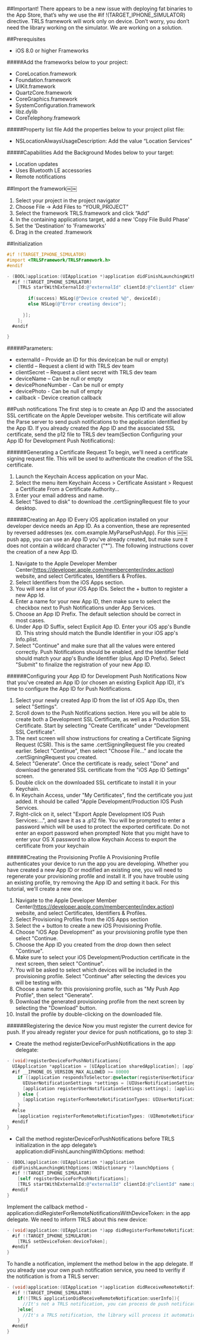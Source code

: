 ##Important!
There appears to be a new issue with deploying fat binaries to the App Store, that’s why we use the #if !(TARGET_IPHONE_SIMULATOR) directive. TRLS framework will work only on device. Don’t worry, you don’t need the library working on the simulator. We are working on a solution.

##Prerequisites
- iOS 8.0 or higher Frameworks

#####Add the frameworks below to your project:
- CoreLocation.framework
- Foundation.framework
- UIKit.framework
- QuartzCore.framework
- CoreGraphics.framework
- SystemConfiguration.framework
- libz.dylib
- CoreTelephony.framework

#####Property list file
Add the properties below to your project plist file:
- NSLocationAlwaysUsageDescription: Add the value “Location Services”

#####Capabilities
Add the Background Modes below to your target:
- Location updates
- Uses Bluetooth LE accessories
- Remote notifications

##Import the framework￼￼
1. Select your project in the project navigator
2. Choose File -> Add Files to “YOUR_PROJECT”
3. Select the framework TRLS.framework and click “Add”
4. In the containing applications target, add a new 'Copy File Build Phase'
5. Set the 'Destination' to 'Frameworks'
6. Drag in the created .framework

##Initialization
```objective-c
#if !(TARGET_IPHONE_SIMULATOR)
#import <TRLSFramework/TRLSFramework.h>
#endif

- (BOOL)application:(UIApplication *)application didFinishLaunchingWithOptions:(NSDictionary *)launchOptions {
  #if !(TARGET_IPHONE_SIMULATOR)
    [TRLS startWithExternalId:@"externalId" clientId:@"clientId" clientSecret:@"clientSecret" name:@"deviceName" phone:@"devicePhoneNumber" photo:devicePhoto callback:^(BOOL success, NSString *deviceId) {
        
        if(success) NSLog(@"Device created %@", deviceId);
        else NSLog(@"Error creating device");
        
      }];
    ];
  #endif

}
```

#####Parameters:
- externalId – Provide an ID for this device(can be null or empty) 
- clientId – Request a client id with TRLS dev team
- clientSecret – Request a client secret with TRLS dev team 
- deviceName – Can be null or empty
- devicePhoneNumber - Can be null or empty
- devicePhoto - Can be null of empty
- callback - Device creation callback

##Push notifications
The first step is to create an App ID and the associated SSL certificate on the Apple Developer website. This certificate will allow the Parse server to send push notifications to the application identified by the App ID. If you already created the App ID and the associated SSL certificate, send the p12 file to TRLS dev team(Section Configuring your App ID for Development Push Notifications): 

######Generating a Certificate Request
To begin, we'll need a certificate signing request file. This will be used to authenticate the creation of the SSL certificate.

1. Launch the Keychain Access application on your Mac.
2. Select the menu item Keychain Access > Certificate Assistant > Request a
Certificate From a Certificate Authority...
3. Enter your email address and name.
4. Select "Saved to disk" to download the .certSigningRequest file to your desktop.

######Creating an App ID
Every iOS application installed on your developer device needs an App ID. As a convention, these are represented by reversed addresses (ex. com.example.MyParsePushApp). For this
￼￼push app, you can use an App ID you've already created, but make sure it does not contain a wildcard character ("*"). The following instructions cover the creation of a new App ID.

1. Navigate to the Apple Developer Member Center(https://developer.apple.com/membercenter/index.action) website, and select Certificates, Identifiers & Profiles.
2. Select Identifiers from the iOS Apps section.
3. You will see a list of your iOS App IDs. Select the + button to register a new App Id.
4. Enter a name for your new App ID, then make sure to select the checkbox next to Push Notifications under App Services.
5. Choose an App ID Prefix. The default selection should be correct in most cases.
6. Under App ID Suffix, select Explicit App ID. Enter your iOS app's Bundle ID. This
string should match the Bundle Identifier in your iOS app's Info.plist.
7. Select "Continue" and make sure that all the values were entered correctly. Push Notifications should be enabled, and the Identifier field should match your app's Bundle Identifier (plus App ID Prefix). Select "Submit" to finalize the registration of your new App ID.

######Configuring your App ID for Development Push Notifications
Now that you've created an App ID (or chosen an existing Explicit App ID), it's time to configure the App ID for Push Notifications.

1. Select your newly created App ID from the list of iOS App IDs, then select "Settings".
2. Scroll down to the Push Notifications section. Here you will be able to create both a
Development SSL Certificate, as well as a Production SSL Certificate. Start by
selecting "Create Certificate" under "Development SSL Certificate".
3. The next screen will show instructions for creating a Certificate Signing Request
(CSR). This is the same .certSigningRequest file you created earlier. Select "Continue", then select "Choose File..." and locate the .certSigningRequest you created.
4. Select "Generate". Once the certificate is ready, select "Done" and download the generated SSL certificate from the "iOS App ID Settings" screen.
5. Double click on the downloaded SSL certificate to install it in your Keychain.
6. In Keychain Access, under "My Certificates", find the certificate you just added. It
should be called "Apple Development/Production IOS Push Services.
7. Right-click on it, select "Export Apple Development IOS Push Services:...", and save
it as a .p12 file. You will be prompted to enter a password which will be used to protect the exported certificate. Do not enter an export password when prompted! Note that you might have to enter your OS X password to allow Keychain Access to export the certificate from your keychain

######Creating the Provisioning Profile
A Provisioning Profile authenticates your device to run the app you are developing. Whether you have created a new App ID or modified an existing one, you will need to regenerate your provisioning profile and install it. If you have trouble using an existing profile, try removing the App ID and setting it back. For this tutorial, we'll create a new one.

1. Navigate to the Apple Developer Member Center(https://developer.apple.com/membercenter/index.action) website, and select Certificates, Identifiers & Profiles.
2. Select Provisioning Profiles from the iOS Apps section
3. Select the + button to create a new iOS Provisioning Profile.
4. Choose "iOS App Development" as your provisioning profile type then select
"Continue.
5. Choose the App ID you created from the drop down then select "Continue".
6. Make sure to select your iOS Development/Production certificate in the next screen,
then select "Continue".
7. You will be asked to select which devices will be included in the provisioning profile.
Select "Continue" after selecting the devices you will be testing with.
8. Choose a name for this provisioning profile, such as "My Push App Profile", then
select "Generate".
9. Download the generated provisioning profile from the next screen by selecting the
"Download" button.
10. Install the profile by double-clicking on the downloaded file.

######Registering the device
Now you must register the current device for push. If you already register your device for push notifications, go to step 3:

-  Create the method registerDeviceForPushNotifications in the app delegate: 
```objective-c
- (void)registerDeviceForPushNotifications{
  UIApplication *application = [UIApplication sharedApplication]; [application unregisterForRemoteNotifications];
  #if __IPHONE_OS_VERSION_MAX_ALLOWED >= 80000
    if ([application respondsToSelector:@selector(registerUserNotificationSettings:)]) {
      UIUserNotificationSettings *settings = [UIUserNotificationSettings settingsForTypes:UIUserNotificationTypeAlert | UIUserNotificationTypeBadge | UIUserNotificationTypeSound categories:nil];
      [application registerUserNotificationSettings:settings]; [application registerForRemoteNotifications];
    } else {
      [application registerForRemoteNotificationTypes: UIUserNotificationTypeSound | UIUserNotificationTypeAlert | UIUserNotificationTypeBadge];
    }
  #else
    [application registerForRemoteNotificationTypes: (UIRemoteNotificationTypeAlert | UIRemoteNotificationTypeBadge | UIRemoteNotificationTypeSound)];    
  #endif 
}
```
-  Call the method registerDeviceForPushNotifications before TRLS initialization in the app delegate’s application:didFinishLaunchingWithOptions: method:
```objective-c
- (BOOL)application:(UIApplication *)application
  didFinishLaunchingWithOptions:(NSDictionary *)launchOptions {
  #if !(TARGET_IPHONE_SIMULATOR)
    [self registerDeviceForPushNotifications];
    [TRLS startWithExternalId:@"externalId" clientId:@"clientId" name:@"deviceName" phone:@"devicePhoneNumber"];
  #endif
}
```

Implement the callback method - application:didRegisterForRemoteNotificationsWithDeviceToken: in the app delegate. We need to inform TRLS about this new device:
```objective-c
- (void)application:(UIApplication *)app didRegisterForRemoteNotificationsWithDeviceToken:(NSData *)deviceToken {
  #if !(TARGET_IPHONE_SIMULATOR)
    [TRLS setDeviceToken:deviceToken];
  #endif 
}
```
To handle a notification, implement the method below in the app delegate. If you already use your own push notification service, you need to verifiy if the notification is from a TRLS server:
```objective-c
- (void)application:(UIApplication *)application didReceiveRemoteNotification:(NSDictionary *)userInfo{
  #if !(TARGET_IPHONE_SIMULATOR)
    if(![TRLS applicationDidReceiveRemoteNotification:userInfo]){
      //It's not a TRLS notification, you can process de push notification
    }else{
      //It's a TRLS notification, the library will process it automatically;
    }
  #endif
}

